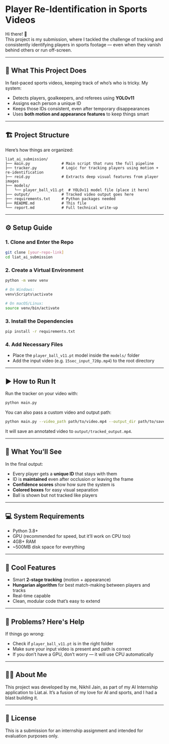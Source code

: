 
# Player Re-Identification in Sports Videos

Hi there! 👋  
This project is my submission, where I tackled the challenge of tracking and consistently identifying players in sports footage — even when they vanish behind others or run off-screen.

---

## 🧠 What This Project Does

In fast-paced sports videos, keeping track of who’s who is tricky. My system:
- Detects players, goalkeepers, and referees using **YOLOv11**
- Assigns each person a unique ID
- Keeps those IDs consistent, even after temporary disappearances
- Uses **both motion and appearance features** to keep things smart

---

## 🏗️ Project Structure

Here’s how things are organized:

```
liat_ai_submission/
├── main.py              # Main script that runs the full pipeline
├── tracker.py           # Logic for tracking players using motion + re-identification
├── reid.py              # Extracts deep visual features from player images
├── models/
│   └── player_ball_v11.pt  # YOLOv11 model file (place it here)
├── output/              # Tracked video output goes here
├── requirements.txt     # Python packages needed
├── README.md            # This file
└── report.md            # Full technical write-up
```

---

## ⚙️ Setup Guide

### 1. Clone and Enter the Repo
```bash
git clone [your-repo-link]
cd liat_ai_submission
```

### 2. Create a Virtual Environment
```bash
python -m venv venv

# On Windows:
venv\Scripts\activate

# On macOS/Linux:
source venv/bin/activate
```

### 3. Install the Dependencies
```bash
pip install -r requirements.txt
```

### 4. Add Necessary Files
- Place the `player_ball_v11.pt` model inside the `models/` folder
- Add the input video (e.g. `15sec_input_720p.mp4`) to the root directory

---

## ▶️ How to Run It

Run the tracker on your video with:

```bash
python main.py
```

You can also pass a custom video and output path:

```bash
python main.py --video_path path/to/video.mp4 --output_dir path/to/save/results
```

It will save an annotated video to `output/tracked_output.mp4`.

---

## 🧪 What You’ll See

In the final output:
- Every player gets a **unique ID** that stays with them
- ID is **maintained** even after occlusion or leaving the frame
- **Confidence scores** show how sure the system is
- **Colored boxes** for easy visual separation
- Ball is shown but not tracked like players

---

## 💻 System Requirements

- Python 3.8+
- GPU (recommended for speed, but it’ll work on CPU too)
- 4GB+ RAM
- ~500MB disk space for everything

---

## 🚀 Cool Features

- Smart **2-stage tracking** (motion + appearance)
- **Hungarian algorithm** for best match-making between players and tracks
- Real-time capable
- Clean, modular code that’s easy to extend

---

## 🤔 Problems? Here's Help

If things go wrong:
- Check if `player_ball_v11.pt` is in the right folder
- Make sure your input video is present and path is correct
- If you don’t have a GPU, don’t worry — it will use CPU automatically

---

## 👨‍💻 About Me

This project was developed by me, Nikhil Jain, as part of my AI Internship application to Liat.ai. It’s a fusion of my love for AI and sports, and I had a blast building it.

---

## 📄 License

This is a submission for an internship assignment and intended for evaluation purposes only.
